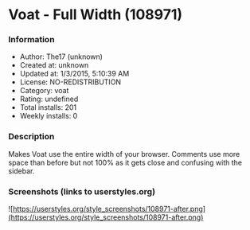# Voat - Full Width (108971)

### Information
- Author: The17 (unknown)
- Created at: unknown
- Updated at: 1/3/2015, 5:10:39 AM
- License: NO-REDISTRIBUTION
- Category: voat
- Rating: undefined
- Total installs: 201
- Weekly installs: 0


### Description
Makes Voat use the entire width of your browser.
Comments use more space than before but not 100% as it gets close and confusing with the sidebar.


### Screenshots (links to userstyles.org)
![https://userstyles.org/style_screenshots/108971-after.png](https://userstyles.org/style_screenshots/108971-after.png)


